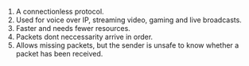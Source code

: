 1. A connectionless protocol.
2. Used for voice over IP, streaming video, gaming and live broadcasts.
3. Faster and needs fewer resources.
4. Packets dont neccessarity arrive in order.
5. Allows missing packets, but the sender is unsafe to know whether a packet has been received.
